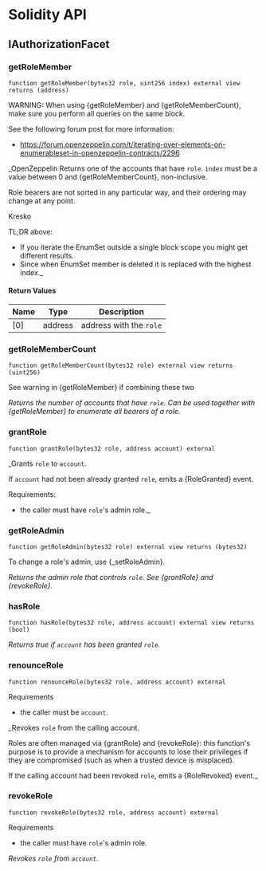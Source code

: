 # Solidity API

## IAuthorizationFacet

### getRoleMember

```solidity
function getRoleMember(bytes32 role, uint256 index) external view returns (address)
```

WARNING:
When using {getRoleMember} and {getRoleMemberCount}, make sure
you perform all queries on the same block.

See the following forum post for more information:
- https://forum.openzeppelin.com/t/iterating-over-elements-on-enumerableset-in-openzeppelin-contracts/2296

_OpenZeppelin
Returns one of the accounts that have `role`. `index` must be a
value between 0 and {getRoleMemberCount}, non-inclusive.

Role bearers are not sorted in any particular way, and their ordering may
change at any point.

Kresko

TL;DR above:

- If you iterate the EnumSet outside a single block scope you might get different results.
- Since when EnumSet member is deleted it is replaced with the highest index._

#### Return Values

| Name | Type | Description |
| ---- | ---- | ----------- |
| [0] | address | address with the `role` |

### getRoleMemberCount

```solidity
function getRoleMemberCount(bytes32 role) external view returns (uint256)
```

See warning in {getRoleMember} if combining these two

_Returns the number of accounts that have `role`. Can be used
together with {getRoleMember} to enumerate all bearers of a role._

### grantRole

```solidity
function grantRole(bytes32 role, address account) external
```

_Grants `role` to `account`.

If `account` had not been already granted `role`, emits a {RoleGranted}
event.

Requirements:

- the caller must have ``role``'s admin role._

### getRoleAdmin

```solidity
function getRoleAdmin(bytes32 role) external view returns (bytes32)
```

To change a role's admin, use {_setRoleAdmin}.

_Returns the admin role that controls `role`. See {grantRole} and
{revokeRole}._

### hasRole

```solidity
function hasRole(bytes32 role, address account) external view returns (bool)
```

_Returns true if `account` has been granted `role`._

### renounceRole

```solidity
function renounceRole(bytes32 role, address account) external
```

Requirements

- the caller must be `account`.

_Revokes `role` from the calling account.

Roles are often managed via {grantRole} and {revokeRole}: this function's
purpose is to provide a mechanism for accounts to lose their privileges
if they are compromised (such as when a trusted device is misplaced).

If the calling account had been revoked `role`, emits a {RoleRevoked}
event._

### revokeRole

```solidity
function revokeRole(bytes32 role, address account) external
```

Requirements

- the caller must have ``role``'s admin role.

_Revokes `role` from `account`._

